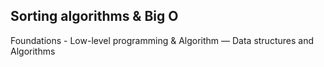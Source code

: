 
## Sorting algorithms & Big O
Foundations - Low-level programming & Algorithm ― Data structures and Algorithms

